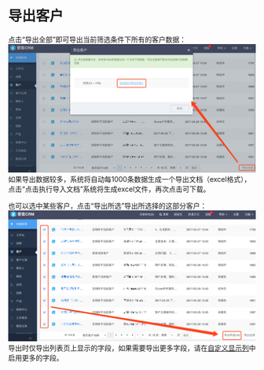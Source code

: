 # 导出客户

点击“导出全部”即可导出当前筛选条件下所有的客户数据：![](/assets/导出客户01.png)如果导出数据较多，系统将自动每1000条数据生成一个导出文档（excel格式），点击“点击执行导入文档”系统将生成excel文件，再次点击可下载。

也可以选中某些客户，点击“导出所选”导出所选择的这部分客户：![](/assets/导出客户02.png)导出时仅导出列表页上显示的字段，如果需要导出更多字段，请在[自定义显示列](/chapter1/zi-ding-yi-xian-shi-lie.md)中启用更多的字段。

